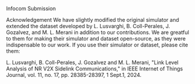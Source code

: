 Infocom Submission

Acknowledgement
We have slightly modified the original simulator and extended the dataset developed by L. Lusvarghi, B. Coll-Perales, J. Gozalvez, and M. L. Merani in addition to our contributions. We are greatful to them for making their simulator and dataset open-source, as they were indispensable to our work. If you use their simulator or dataset, please cite them:

L. Lusvarghi, B. Coll-Perales, J. Gozalvez and M. L. Merani, "Link Level Analysis of NR V2X Sidelink Communications," in IEEE Internet of Things Journal, vol. 11, no. 17, pp. 28385-28397, 1 Sept.1, 2024.
